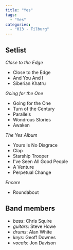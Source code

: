 ```yaml
---
title: "Yes"
tags:
  - "Yes"
categories:
  - "013 - Tilburg"
---
```

Setlist
-------
_Close to the Edge_

* Close to the Edge
* And You And I
* Siberian Khatru

_Going for the One_

* Going for the One
* Turn of the Century
* Parallels
* Wondrous Stories
* Awaken

_The Yes Album_

* Yours Is No Disgrace
* Clap
* Starship Trooper
* I've Seen All Good People
* A Venture
* Perpetual Change

_Encore_

* Roundabout

Band members
------------
* _bass_: Chris Squire
* _guitars_: Steve Howe
* _drums_: Alan White
* _keys_: Geoff Downes
* _vocals:_ Jon Davison

